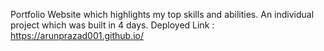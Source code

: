 Portfolio Website which highlights my top skills and abilities.
An individual project which was built in 4 days.
Deployed Link : https://arunprazad001.github.io/
